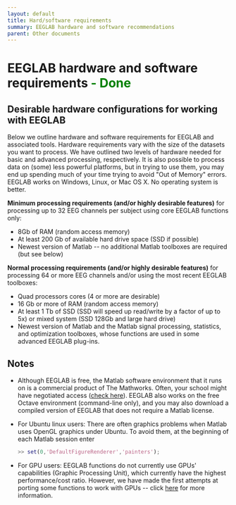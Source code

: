 ```yaml
---
layout: default
title: Hard/software requirements
summary: EEGLAB hardware and software recommendations
parent: Other documents
---
```

EEGLAB hardware and software requirements <font color=green> - Done</font>
====

Desirable hardware configurations for working with EEGLAB
---------------------------------------------------------

Below we outline hardware and software requirements for EEGLAB and
associated tools. Hardware requirements vary with the size of the
datasets you want to process. We have outlined two levels of hardware
needed for basic and advanced processing, respectively. It is also
possible to process data on (some) less powerful platforms, but in trying
to use them, you may end up spending much of your time trying to avoid
"Out of Memory" errors. EEGLAB works on Windows, Linux, or Mac OS X. No
operating system is better.

**Minimum processing requirements (and/or highly desirable features)**
for processing up to 32 EEG channels per subject using core EEGLAB
functions only:

-   8Gb of RAM (random access memory)
-   At least 200 Gb of available hard drive space (SSD if possible)
-   Newest version of Matlab -- no additional Matlab toolboxes are
    required (but see below)

**Normal processing requirements (and/or highly desirable features)**
for processing 64 or more EEG channels and/or using the most recent
EEGLAB toolboxes:

-   Quad processors cores (4 or more are desirable) 
-   16 Gb or more of RAM (random access memory)
-   At least 1 Tb of SSD (SSD will speed up read/write by a factor of up
    to 5x) or mixed system (SSD 128Gb and large hard drive)
-   Newest version of Matlab and the Matlab signal processing, statistics, and optimization
    toolboxes, whose functions are used in some advanced EEGLAB plug-ins.

Notes
-----

-   Although EEGLAB is free, the Matlab software environment that it
    runs on is a commercial product of The Mathworks. Often, your school might have negotiated access ([check here](https://www.mathworks.com/academia/tah-support-program/eligibility.html)). EEGLAB also works on the free Octave environment (command-line only), and you may also download a compiled version of EEGLAB that does not require a Matlab license. 
    
-   For Ubuntu linux users: There are often graphics problems when
    Matlab uses OpenGL graphics under Ubuntu. To avoid them, at the
    beginning of each Matlab session enter

    ``` matlab
    >> set(0,'DefaultFigureRenderer','painters');
    ```

-   For GPU users: EEGLAB functions do not currently use GPUs' capabilities (Graphic Processing Unit), which currently have the
    highest performance/cost ratio. However, we have made the first attempts
    at porting some functions to work with GPUs -- click
    [here](/others/EEGLAB_and_high_performance_computing.html#running-eeglab-on-gpus-graphic-processing-units) for more information.

